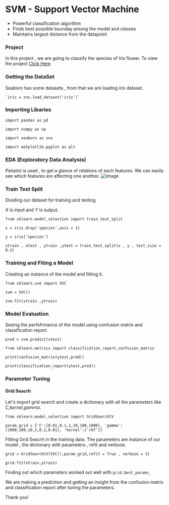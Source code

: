# SVM - Support Vector Machine

  - Powerful classification algorithm
  - Finds best possible bounday among the model and classes
  - Maintains largest distance from the datapoint
  
 ### Project
 
  In this project , we are going to classify the species of Iris flower. To view the project [Click Here](https://github.com/young-ai-expert/Assignment_Explanation/blob/main/Support_Vector_Machines_Assignment.ipynb)
 
 ### Getting the DataSet
 
  Seaborn has some datasets , from that we are loading *Iris* dataset.
  
    `iris = sns.load_dataset('iris')`
 
 ### Importing Libaries
 
  `import pandas as pd`
  
  `import numpy as np`
  
  `import seaborn as sns`
  
  `import matplotlib.pyplot as plt`
  
  ### EDA (Exploratory Data Analysis)
  
  *Pairplot* is used , to get a glance of relations of each features. We can easily see which features are affecting one another.
  ![image](https://user-images.githubusercontent.com/78351203/122786007-7baf0e80-d2d1-11eb-8641-ce18ea004d6b.png)

  ### Train Test Split
  
  Dividing our dataset for training and testing.
  
  *X* is input and *Y* is output.
  
  `from sklearn.model_selection import train_test_split`
  
  `x = iris.drop('species',axis = 1)`
  
`y = iris['species']`

`xtrain , xtest , ytrain ,ytest = train_test_split(x , y , test_size = 0.3)`

### Training and Fiting a Model

  Creating an instance of the model and fitting it.
  
  `from sklearn.svm import SVC`
  
  `svm = SVC()`
  
  `svm.fit(xtrain ,ytrain)`

### Model Evaluation

  Seeing the perfofrmance of the model using confusion matrix and classification report.
  
  `pred = svm.predict(xtest)`
  
  `from sklearn.metrics import classification_report,confusion_matrix`
  
  `print(confusion_matrix(ytest,pred))`
  
  `print(classification_report(ytest,pred))`
  
 ### Parameter Tuning
 
  #### Grid Seacrh
  
  Let's import grid search and create a dictionary with all the parameters like *C,kernel,gamma*.
  
  `from sklearn.model_selection import GridSearchCV`
  
  `param_grid = {'C':[0.01,0.1,1,10,100,1000],
              'gamma':[1000,100,10,1,0.1,0.01],
              'kernel':['rbf']}`
  
  Fitting Grid Seacrh in the training data. The parameters are instance of our model , the dictionary with parameters , refit and verbose.
  
  `grid = GridSearchCV(SVC(),param_grid,refit = True , verbose = 3)`
  
  `grid.fit(xtrain,ytrain)`
  
  Finding out which parameters worked out well with `grid.best_params_`
  
  We are making a prediction and getting an insight from the confusion matrix and classification report after tuning the parameters.
  
  Thank you!
  
